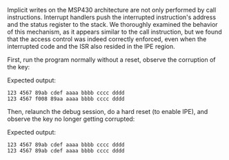 Implicit writes on the MSP430 architecture are not only performed by call instructions.
Interrupt handlers push the interrupted instruction's address and the status register to the stack.
We thoroughly examined the behavior of this mechanism, as it appears similar to the call instruction,
but we found that the access control was indeed correctly enforced, even when the interrupted code
and the ISR also resided in the IPE region.

First, run the program normally without a reset, observe the corruption of the key:

Expected output:
```
123 4567 89ab cdef aaaa bbbb cccc dddd
123 4567 f008 89aa aaaa bbbb cccc dddd
```

Then, relaunch the debug session, do a hard reset (to enable IPE), and observe the key no longer getting corrupted:

Expected output:

```
123 4567 89ab cdef aaaa bbbb cccc dddd
123 4567 89ab cdef aaaa bbbb cccc dddd
```
